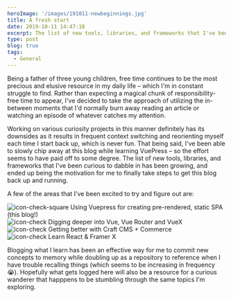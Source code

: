 ```yaml
---
heroImage: '/images/191011-newbeginnings.jpg'
title: A fresh start
date: 2019-10-11 14:47:18
excerpt: The list of new tools, libraries, and frameworks that I've been curious to dabble in has been growing, and ended up being the motivation for me to finally take steps to get this blog back up and running.
type: post
blog: true
tags:
  - General
---
```


Being a father of three young children, free time continues to be the most precious and elusive resource in my daily life – which I'm in constant struggle to find. Rather than expecting a magical chunk of responsibility-free time to appear, I've decided to take the approach of utilizing the in-between moments that I'd normally burn away reading an article or watching an episode of whatever catches my attention.

Working on various curiosity projects in this manner definitely has its downsides as it results in frequent context switching and reorienting myself each time I start back up, which is never fun. That being said, I've been able to slowly chip away at this blog while learning VuePress –  so the effort seems to have paid off to some degree. The list of new tools, libraries, and frameworks that I've been curious to dabble in has been growing, and ended up being the motivation for me to finally take steps to get this blog back up and running.

A few of the areas that I've been excited to try and figure out are:

<span class="md-icon">![icon-check-square](/images/icons/check-square.svg)</span> Using Vuepress for creating pre-rendered, static SPA (this blog!)<br>
<span class="md-icon">![icon-check](/images/icons/square.svg)</span> Digging deeper into Vue, Vue Router and VueX<br>
<span class="md-icon">![icon-check](/images/icons/square.svg)</span> Getting better with Craft CMS + Commerce<br>
<span class="md-icon">![icon-check](/images/icons/square.svg)</span> Learn React & Framer X<br>

Blogging what I learn has been an effective way for me to commit new concepts to memory while doubling up as a repository to reference when I have trouble recalling things (which seems to be increasing in frequency &#128557;). Hopefully what gets logged here will also be a resource for a curious wanderer that happpens to be stumbling through the same topics I'm exploring.